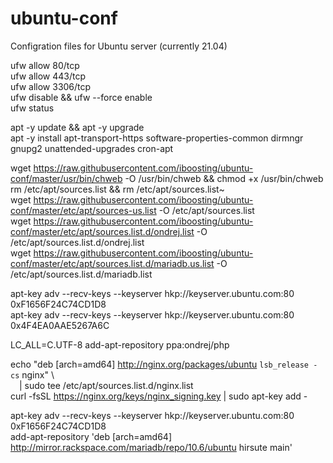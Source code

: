 # ubuntu-conf
Configration files for Ubuntu server (currently 21.04)

ufw allow 80/tcp<br>
ufw allow 443/tcp<br>
ufw allow 3306/tcp<br>
ufw disable && ufw --force enable<br>
ufw status<br>

apt -y update && apt -y upgrade<br>
apt -y install apt-transport-https software-properties-common dirmngr gnupg2 unattended-upgrades cron-apt<br>

wget https://raw.githubusercontent.com/iboosting/ubuntu-conf/master/usr/bin/chweb -O /usr/bin/chweb && chmod +x /usr/bin/chweb<br>
rm /etc/apt/sources.list && rm /etc/apt/sources.list~<br>
wget https://raw.githubusercontent.com/iboosting/ubuntu-conf/master/etc/apt/sources-us.list -O /etc/apt/sources.list<br>
wget https://raw.githubusercontent.com/iboosting/ubuntu-conf/master/etc/apt/sources.list.d/ondrej.list -O /etc/apt/sources.list.d/ondrej.list<br>
wget https://raw.githubusercontent.com/iboosting/ubuntu-conf/master/etc/apt/sources.list.d/mariadb.us.list -O /etc/apt/sources.list.d/mariadb.list<br>

apt-key adv --recv-keys --keyserver hkp://keyserver.ubuntu.com:80 0xF1656F24C74CD1D8<br>
apt-key adv --recv-keys --keyserver hkp://keyserver.ubuntu.com:80 0x4F4EA0AAE5267A6C<br>

LC_ALL=C.UTF-8 add-apt-repository ppa:ondrej/php<br>

echo "deb [arch=amd64] http://nginx.org/packages/ubuntu `lsb_release -cs` nginx" \ <br>
&emsp;| sudo tee /etc/apt/sources.list.d/nginx.list<br>
curl -fsSL https://nginx.org/keys/nginx_signing.key | sudo apt-key add -<br>

apt-key adv --recv-keys --keyserver hkp://keyserver.ubuntu.com:80 0xF1656F24C74CD1D8<br>
add-apt-repository 'deb [arch=amd64] http://mirror.rackspace.com/mariadb/repo/10.6/ubuntu hirsute main'<br>
